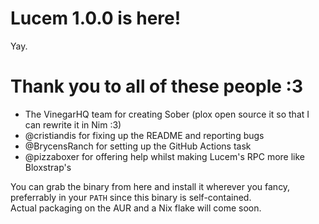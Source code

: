 # Lucem 1.0.0 is here!
Yay.

# Thank you to all of these people :3
* The VinegarHQ team for creating Sober (plox open source it so that I can rewrite it in Nim :3)
* @cristiandis for fixing up the README and reporting bugs
* @BrycensRanch for setting up the GitHub Actions task
* @pizzaboxer for offering help whilst making Lucem's RPC more like Bloxstrap's

You can grab the binary from here and install it wherever you fancy, preferrably in your `PATH` since this binary is self-contained. \
Actual packaging on the AUR and a Nix flake will come soon.
